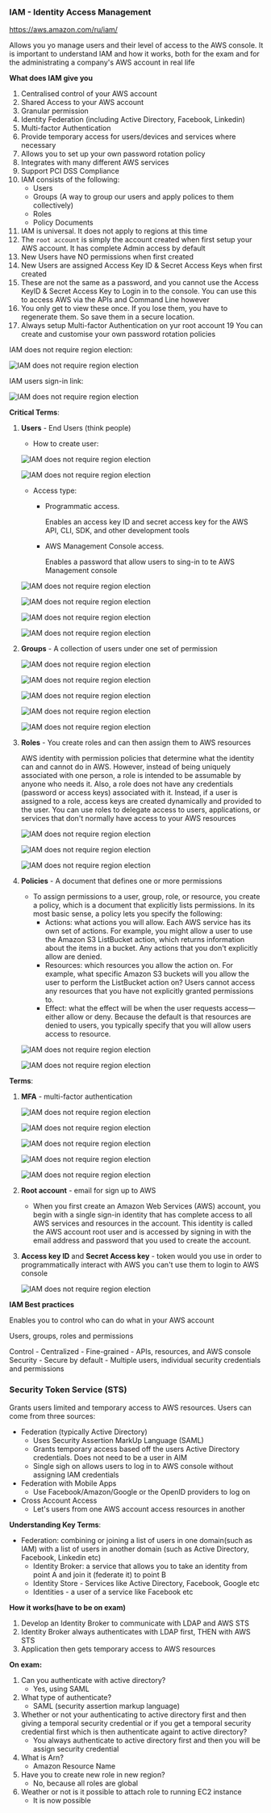 ### IAM -  Identity Access Management  

https://aws.amazon.com/ru/iam/

Allows you yo manage users and their level of access to the AWS console. 
It is important to understand IAM and how it works, both for the exam and for the administrating a company's AWS account in real life

**What does IAM give you**

1. Centralised control of your AWS account
2. Shared Access to your AWS account
3. Granular permission
4. Identity Federation (including Active Directory, Facebook, Linkedin) 
5. Multi-factor Authentication
6. Provide temporary access for users/devices and services where necessary
7. Allows you to set up your own password rotation policy
8. Integrates with many different AWS services 
9. Support PCI DSS Compliance
10. IAM consists of the following:
	 - Users
	 - Groups (A way to group our users and apply polices to them collectively) 
	 - Roles
	 - Policy Documents
11. IAM is universal. It does not apply to regions at this time 	 
12. The `root account` is simply the account created when first setup your AWS account. It has complete Admin access by default
13. New Users have NO permissions when first created
14. New Users are assigned Access Key ID & Secret Access Keys when first created
15. These are not the same as a password, and you cannot use the Access KeyID & Secret Access Key to Login in to the console. You can use this to access AWS via the APIs and Command Line however
16. You only get to view these once. If you lose them, you have to regenerate them. So save them in a secure location.
17. Always setup Multi-factor Authentication on yur root account
19 You can create and customise your own password rotation policies

IAM does not require region election:

![IAM does not require region election](../images/IAM/IAM_not_require_reqion.png)

IAM users sign-in link:

![IAM does not require region election](../images/IAM/IAM_user_link.png)


**Critical Terms**:
1. **Users** - End Users (think people) 

 	- How to create user:
 	
	![IAM does not require region election](../images/IAM/add_user_1.png)
	
	![IAM does not require region election](../images/IAM/add_user_2.png)
	
	- Access type:
		- Programmatic access.
		
		  Enables an access key ID and secret access key for the AWS API, CLI, SDK, and other development tools
		  
		- AWS Management Console access.
		
		  Enables a password that allow users to sing-in to te AWS Management console
		  
	![IAM does not require region election](../images/IAM/add_user_3.png)	  
	
	![IAM does not require region election](../images/IAM/add_user_4.png)
	
	![IAM does not require region election](../images/IAM/add_user_5.png)
	
	![IAM does not require region election](../images/IAM/add_user_6.png)
 	
2. **Groups** - A collection of users under one set of permission

	![IAM does not require region election](../images/IAM/add_group_1.png)
	
	![IAM does not require region election](../images/IAM/add_group_2.png)
	
	![IAM does not require region election](../images/IAM/add_group_3.png)
	
	![IAM does not require region election](../images/IAM/add_group_4.png)
	
	![IAM does not require region election](../images/IAM/add_group_5.png)
	
3. **Roles** - You create roles and can then assign them to AWS resources

	AWS identity with permission policies that determine what the identity can and cannot do in AWS.
	However, instead of being uniquely associated with one person, a role is intended to be assumable by anyone who needs it. 
	Also, a role does not have any credentials (password or access keys) associated with it. 
	Instead, if a user is assigned to a role, access keys are created dynamically and provided to the user.
	You can use roles to delegate access to users, applications, or services that don't normally have access to your AWS resources
	
	![IAM does not require region election](../images/IAM/add_role_1.png)
	
	![IAM does not require region election](../images/IAM/add_role_2.png)
	
	![IAM does not require region election](../images/IAM/add_role_3.png)
	
4. **Policies** - A document that defines one or more permissions
	- To assign permissions to a user, group, role, or resource, you create a policy, which is a document that explicitly lists permissions. 
	  In its most basic sense, a policy lets you specify the following:
		- Actions: what actions you will allow. Each AWS service has its own set of actions. For example, you might allow a user to use the Amazon S3 ListBucket action, which returns information about the items in a bucket. Any actions that you don't explicitly allow are denied.
		- Resources: which resources you allow the action on. For example, what specific Amazon S3 buckets will you allow the user to perform the ListBucket action on? Users cannot access any resources that you have not explicitly granted permissions to.
		- Effect: what the effect will be when the user requests access—either allow or deny. Because the default is that resources are denied to users, you typically specify that you will allow users access to resource.
		
	![IAM does not require region election](../images/IAM/policies.png)	
	
	![IAM does not require region election](../images/IAM/policies_1.png)	


**Terms**:
1. **MFA** - multi-factor authentication

	![IAM does not require region election](../images/IAM/mfa_1.png)
	
	![IAM does not require region election](../images/IAM/mfa_2.png)
	
	![IAM does not require region election](../images/IAM/mfa_3.png)
	
	![IAM does not require region election](../images/IAM/mfa_4.png)
	
	![IAM does not require region election](../images/IAM/mfa_5.png)

2. **Root account** - email for sign up to AWS
	- When you first create an Amazon Web Services (AWS) account, you begin with a single sign-in identity that has complete access to all AWS services and resources in the account. 
	  This identity is called the AWS account root user and is accessed by signing in with the email address and password that you used to create the account.
3. **Access key ID** and **Secret Access key** - token would you use in order to programmatically interact with AWS you can't use them to login to AWS console
		
	![IAM does not require region election](../images/IAM/access_sercet_keys.png)

**IAM Best practices**	

Enables you to control who can do what in your AWS account

Users, groups, roles and permissions

Control
	- Centralized
	- Fine-grained - APIs, resources, and AWS console
Security
	- Secure by default
	- Multiple users, individual security credentials and permissions
	
	
	
	
### Security Token Service (STS)

Grants users limited and temporary access to AWS resources. Users can come from three sources:
- Federation (typically Active Directory)
	- Uses Security Assertion MarkUp Language (SAML)
	- Grants temporary access based off the users Active Directory credentials. Does not need to be a user in AIM
	- Single sigh on allows users to log in to AWS console without assigning IAM credentials
- Federation with Mobile Apps
	- Use Facebook/Amazon/Google or the OpenID providers to log on
- Cross Account Access
	- Let's users from one AWS account access resources in another 	

**Understanding Key Terms**:
- Federation: combining or joining a list of users in one domain(such as IAM) with a list of users in another domain (such as Active Directory, Facebook, Linkedin etc)
	- Identity Broker: a service that allows you to take an identity from point A and join it (federate it) to point B
	- Identity Store - Services like Active Directory, Facebook, Google etc
	- Identities - a user of a service like Facebook etc


**How it works(have to be on exam)**
1. Develop an Identity Broker to communicate with LDAP and AWS STS
2. Identity Broker always authenticates with LDAP first, THEN with AWS STS
3. Application then gets temporary access to AWS resources 

		
**On exam:**
1. Can you authenticate with active directory?
	- Yes, using SAML
2. What type of authenticate?
	- SAML (security assertion markup language)
3. Whether or not your authenticating to active directory first and then giving a temporal security credential or if you get a temporal security credential first which is then authenticate againt to active directory?
	- You always authenticate to active directory first and then you will be assign security credential
4. What is Arn?
	- Amazon Resource Name
5. Have you to create new role in new region?
	- No, because all roles are global
6. Weather or not is it possible to attach role	to running EC2 instance
	- It is now possible
	
	

